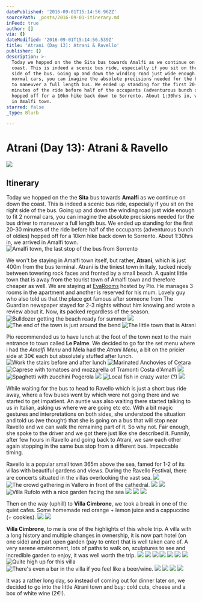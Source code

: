 ```yaml
---
datePublished: '2016-09-01T15:14:56.962Z'
sourcePath: _posts/2016-09-01-itinerary.md
inFeed: true
author: []
via: {}
dateModified: '2016-09-01T15:14:56.539Z'
title: 'Atrani (Day 13): Atrani & Ravello'
publisher: {}
description: >-
  Today we hopped on the the Sita bus towards Amalfi as we continue on down the
  coast. This is indeed a scenic bus ride, especially if you sit on the right
  side of the bus. Going up and down the winding road just wide enough to fit 2
  normal cars, you can imagine the absolute precisions needed for the bus driver
  to maneuver a full length bus. We ended up standing for the first 20-30
  minutes of the ride before half of the occupants (adventurous bunch of oldies)
  hopped off for a 10km hike back down to Sorrento. About 1:30hrs in, we arrived
  in Amalfi town.
starred: false
_type: Blurb

---
```

# Atrani (Day 13): Atrani & Ravello
![](https://the-grid-user-content.s3-us-west-2.amazonaws.com/44939c83-491d-48b7-b710-001f448c513a.jpg)

## Itinerary

Today we hopped on the the **Sita** bus towards **Amalfi** as we continue on down the coast. This is indeed a scenic bus ride, especially if you sit on the right side of the bus. Going up and down the winding road just wide enough to fit 2 normal cars, you can imagine the absolute precisions needed for the bus driver to maneuver a full length bus. We ended up standing for the first 20-30 minutes of the ride before half of the occupants (adventurous bunch of oldies) hopped off for a 10km hike back down to Sorrento. About 1:30hrs in, we arrived in Amalfi town.
![Amalfi town, the last stop of the bus from Sorrento](https://the-grid-user-content.s3-us-west-2.amazonaws.com/73a7928f-8904-4d7e-b9d3-465f6d59c67d.jpg)

We won't be staying in Amalfi town itself, but rather, **Atrani**, which is just 400m from the bus terminal. Atrani is the tiniest town in Italy, tucked nicely between towering rock faces and fronted by a small beach. A quaint little town that is away from the tourist town of Amalfi town and therefore cheaper as well. We are staying at [EvaRooms][0] hosted by Pio. He manages 3 rooms in the apartment and another is reserved for his mum. Lovely guy who also told us that the place got famous after someone from The Guardian newspaper stayed for 2-3 nights without him knowing and wrote a review about it. Now, its packed regardless of the season.
![Bulldozer getting the beach ready for summer](https://the-grid-user-content.s3-us-west-2.amazonaws.com/5ffe087e-93a3-4cec-9dbe-33d439cd6181.jpg)
![](https://the-grid-user-content.s3-us-west-2.amazonaws.com/b980cd14-5f96-429a-b6fa-69d96486d7aa.jpg)
![The end of the town is just around the bend](https://the-grid-user-content.s3-us-west-2.amazonaws.com/c0a45052-2653-43d0-9762-fc59fba6539b.jpg)
![The little town that is Atrani](https://the-grid-user-content.s3-us-west-2.amazonaws.com/6b97160e-5e2a-4464-a6d7-8668b847e92a.jpg)

Pio recommended us to have lunch at the foot of the town next to the main entrance to town called **Le Palme**. We decided to go for the set menu where i had the _Amalfi Menu_ and Mela had the _Atrani Menu_, a bit on the pricier side at 30€ each but absolutely stuffed after lunch.
![Work the stairs before and after lunch](https://the-grid-user-content.s3-us-west-2.amazonaws.com/d05338c0-dbed-4657-ac44-7d21958d9104.jpg)
![Marinated Anchovies of Cetara](https://the-grid-user-content.s3-us-west-2.amazonaws.com/abcb4119-7ae6-4dae-bc9f-e8e4fa3e796f.jpg)
![Caprese with tomatoes and mozzarella of Tramonti Costa d'Amalfi](https://the-grid-user-content.s3-us-west-2.amazonaws.com/89ab3b62-abed-4ffe-bd6c-0ac9abb572cf.jpg)
![](https://the-grid-user-content.s3-us-west-2.amazonaws.com/b8e33ac2-60b9-4e7c-9961-521b53920fed.jpg)
![Spaghetti with zucchini Pogerola](https://the-grid-user-content.s3-us-west-2.amazonaws.com/e9b46e6a-b532-423f-b715-d19b5313dc73.jpg)
![](https://the-grid-user-content.s3-us-west-2.amazonaws.com/c84cb125-3083-409a-aa53-5dbc05a5de4d.jpg)
![Local fish in crazy water (?)](https://the-grid-user-content.s3-us-west-2.amazonaws.com/354cf700-f05b-454f-af96-1dbc563cc882.jpg)
![](https://the-grid-user-content.s3-us-west-2.amazonaws.com/7a1d45ba-dbfa-4a4e-96e1-f51009d8f8e1.jpg)

While waiting for the bus to head to Ravello which is just a short bus ride away, where a few buses went by which were not going there and we started to get impatient. An auntie was also waiting there started talking to us in Italian, asking us where we are going etc etc. With a bit magic gestures and interpretations on both sides, she understood the situation and told us (we thought) that she is going on a bus that will stop near Ravello and we can walk the remaining part of it. So why not. Fair enough, she spoke to the driver and we got there just like she described it. Funnily, after few hours in Ravello and going back to Atrani, we saw each other again stopping in the same bus stop from a different bus. Impeccable timing.

Ravello is a popular small town 365m above the sea, famed for 1-2 of its villas with beautiful gardens and views. During the Ravello Festival, there are concerts situated in the villas overlooking the vast sea.
![](https://the-grid-user-content.s3-us-west-2.amazonaws.com/19c1afb5-67aa-457d-b544-7c2324f935f3.jpg)
![The crowd gathering in Vallero in front of the cathedral.](https://the-grid-user-content.s3-us-west-2.amazonaws.com/40609709-00e8-46cd-8e47-03b99a54454e.jpg)
![](https://the-grid-user-content.s3-us-west-2.amazonaws.com/299aac39-8848-445a-bb6e-24ce03ab321c.jpg)
![](https://the-grid-user-content.s3-us-west-2.amazonaws.com/5b501e21-3947-44f2-862f-1df5b800fc9d.jpg)
![Villa Rufolo with a nice garden facing the sea](https://the-grid-user-content.s3-us-west-2.amazonaws.com/4d8d8ab6-7132-4c57-b6c0-b31117f63572.jpg)
![](https://the-grid-user-content.s3-us-west-2.amazonaws.com/a8fdc8b4-19e3-4cd5-9165-21a59f1fea39.jpg)
![](https://the-grid-user-content.s3-us-west-2.amazonaws.com/45b29e9d-aa1d-46be-9f06-ffbb23437d9a.jpg)
![](https://the-grid-user-content.s3-us-west-2.amazonaws.com/74892b73-6077-43d5-a715-6b7b652aa1df.jpg)

Then on the way (uphill) to **Villa Cimbrone**, we took a break in one of the quiet cafes. Some homemade red orange + lemon juice and a cappuccino (+ cookies).
![](https://the-grid-user-content.s3-us-west-2.amazonaws.com/d1fd044e-9d72-4847-a4fd-c350e02291b0.jpg)
![](https://the-grid-user-content.s3-us-west-2.amazonaws.com/df6db913-910e-4962-9e76-9ed76b1da898.jpg)

**Villa Cimbrone**, to me is one of the highlights of this whole trip. A villa with a long history and multiple changes in ownership, it is now part hotel (on one side) and part open garden (pay to enter) that is well taken care of. A very serene environment, lots of paths to walk on, sculptures to see and incredible garden to enjoy, it was well worth the trip.
![](https://the-grid-user-content.s3-us-west-2.amazonaws.com/adfd274b-15d4-4a59-a17b-761c49914d39.jpg)
![](https://the-grid-user-content.s3-us-west-2.amazonaws.com/c5ec050e-5d2d-4147-bb0c-8766d9b7ac60.jpg)
![](https://the-grid-user-content.s3-us-west-2.amazonaws.com/e6c160a0-4e39-4087-b1c1-1f2ce84bb4fb.jpg)
![](https://the-grid-user-content.s3-us-west-2.amazonaws.com/ce06257d-8fa8-40fb-93ff-b7984193b183.jpg)
![](https://the-grid-user-content.s3-us-west-2.amazonaws.com/8190e85d-63e6-4c78-88e2-25d1ec112376.jpg)
![](https://the-grid-user-content.s3-us-west-2.amazonaws.com/69d652b2-823e-46b3-b958-ab58ff25393e.jpg)
![](https://the-grid-user-content.s3-us-west-2.amazonaws.com/373cb31a-039f-4d29-85f7-9ab1312502df.jpg)
![Quite high up for this villa](https://the-grid-user-content.s3-us-west-2.amazonaws.com/de48d21f-a50c-415b-b5f0-dfe72a47cc46.jpg)
![There's even a bar in the villa if you feel like a beer/wine.](https://the-grid-user-content.s3-us-west-2.amazonaws.com/2a37b39d-8b47-4f95-822d-5f318ac9cfcc.jpg)
![](https://the-grid-user-content.s3-us-west-2.amazonaws.com/83049bf3-f032-400c-aa39-6204929c11d6.jpg)
![](https://the-grid-user-content.s3-us-west-2.amazonaws.com/8f03dc0b-0c6f-43d6-b56e-166d634b8954.jpg)
![](https://the-grid-user-content.s3-us-west-2.amazonaws.com/aa30798a-8209-4db4-8246-c8714779d03a.jpg)
![](https://the-grid-user-content.s3-us-west-2.amazonaws.com/6dc1ffb3-0148-4fe0-8634-e727e927fd12.jpg)

It was a rather long day, so instead of coming out for dinner later on, we decided to go into the little Atrani town and buy: cold cuts, cheese and a box of white wine (2€!).

[0]: http://www.evarooms.it/lang1/